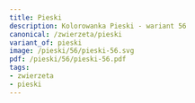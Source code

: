 ```yaml
---
title: Pieski
description: Kolorowanka Pieski - wariant 56
canonical: /zwierzeta/pieski
variant_of: pieski
image: /pieski/56/pieski-56.svg
pdf: /pieski/56/pieski-56.pdf
tags:
- zwierzeta
- pieski
---
```

